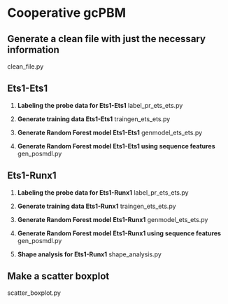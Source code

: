 # Cooperative gcPBM

## Generate a clean file with just the necessary information
clean_file.py

## Ets1-Ets1
1. **Labeling the probe data for Ets1-Ets1**
label_pr_ets_ets.py

2. **Generate training data Ets1-Ets1**
traingen_ets_ets.py

3. **Generate Random Forest model Ets1-Ets1**
genmodel_ets_ets.py

4. **Generate Random Forest model Ets1-Ets1 using sequence features**
gen_posmdl.py

## Ets1-Runx1
1. **Labeling the probe data for Ets1-Runx1**
label_pr_ets_ets.py

2. **Generate training data Ets1-Runx1**
traingen_ets_ets.py

3. **Generate Random Forest model Ets1-Runx1**
genmodel_ets_ets.py

4. **Generate Random Forest model Ets1-Runx1 using sequence features**
gen_posmdl.py

5. **Shape analysis for Ets1-Runx1**
shape_analysis.py

## Make a scatter boxplot
scatter_boxplot.py
